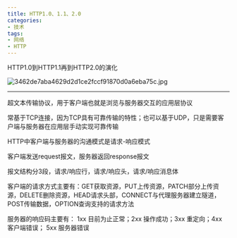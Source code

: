 ```yaml
---
title: HTTP1.0、1.1、2.0
categories: 
- 技术
tags:
- 网络
- HTTP
---
```


HTTP1.0到HTTP1.1再到HTTP2.0的演化

![3462de7aba4629d2d1ce2fccf91870d0a6eba75c.jpg](https://i.loli.net/2020/03/02/56kMrRL83NsquX1.jpg)

<!-- more -->

------

超文本传输协议，用于客户端也就是浏览与服务器交互的应用层协议

常基于TCP连接，因为TCP具有可靠传输的特性；也可以基于UDP，只是需要客户端与服务器在应用层手动实现可靠传输

HTTP中客户端与服务器的沟通模式是请求-响应模式

客户端发送request报文，服务器返回response报文

报文结构分3段，请求/响应行，请求/响应头，请求/响应消息体

客户端的请求方式主要有：GET获取资源，PUT上传资源，PATCH部分上传资源，DELETE删除资源，HEAD请求头部，CONNECT与代理服务器建立隧道，POST传输数据，OPTION查询支持的请求方法

服务器的响应码主要有：	1xx 目前为止正常；2xx 操作成功；3xx 重定向；4xx 客户端错误； 5xx 服务器错误

